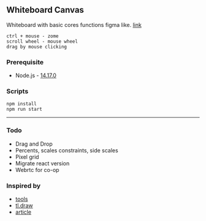 ## Whiteboard Canvas

Whiteboard with basic cores functions figma like. [link](https://barklim.github.io/whiteBoardCanvas/)

```
ctrl + mouse - zome
scroll wheel - mouse wheel
drag by mouse clicking
```



### Prerequisite

- Node.js - [14.17.0](https://nodejs.org/en/blog/release/v14.17.0)

### Scripts

```
npm install
npm run start 
```

----

### Todo

- Drag and Drop
- Percents, scales constraints, side scales
- Pixel grid
- Migrate react version
- Webrtc for co-op

### Inspired by
- [tools](https://infinitecanvas.tools/gallery/)
- [tl.draw](https://github.com/tldraw/tldraw)
- [article](https://betterprogramming.pub/how-to-create-a-figma-like-infinite-canvas-in-react-a2b0365b2a7)
